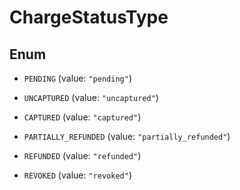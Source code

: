 

# ChargeStatusType

## Enum


* `PENDING` (value: `"pending"`)

* `UNCAPTURED` (value: `"uncaptured"`)

* `CAPTURED` (value: `"captured"`)

* `PARTIALLY_REFUNDED` (value: `"partially_refunded"`)

* `REFUNDED` (value: `"refunded"`)

* `REVOKED` (value: `"revoked"`)




